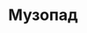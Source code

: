 ---
title: Музопад
description: Малоизвестные жемчужины музыкального мира. Информация о музыкантах и их музыке, дискографии.
featured: true
---